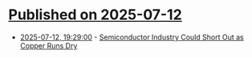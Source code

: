 # [Published on 2025-07-12](index.md)

* [2025-07-12, 19:29:00](https://soylentnews.org/article.pl?sid=25/07/12/123235&from=rss) - [Semiconductor Industry Could Short Out as Copper Runs Dry](https://soylentnews.org/article.pl?sid=25/07/12/123235&from=rss)
